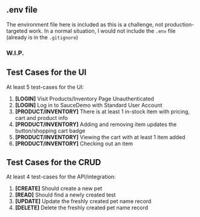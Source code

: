 ## .env file
The environment file here is included as this is a challenge, not production-targeted work. In a normal situation, I would not include the `.env` file (already is in the `.gitignore`)

### W.I.P.

## Test Cases for the UI
At least 5 test-cases for the UI:
1. **[LOGIN]** Visit Products/Inventory Page Unauthenticated
2. **[LOGIN]** Log in to SauceDemo with Standard User Account
3. **[PRODUCT/INVENTORY]** There is at least 1 in-stock item with pricing, cart and product info
4. **[PRODUCT/INVENTORY]** Adding and removing item updates the button/shopping cart badge
5. **[PRODUCT/INVENTORY]** Viewing the cart with at least 1 item added
6. **[PRODUCT/INVENTORY]** Checking out an item

## Test Cases for the CRUD
At least 4 test-cases for the API/integration:
1. **[CREATE]** Should create a new pet
2. **[READ]** Should find a newly created test
3. **[UPDATE]** Update the freshly created pet name record
4. **[DELETE]** Delete the freshly created pet name record
